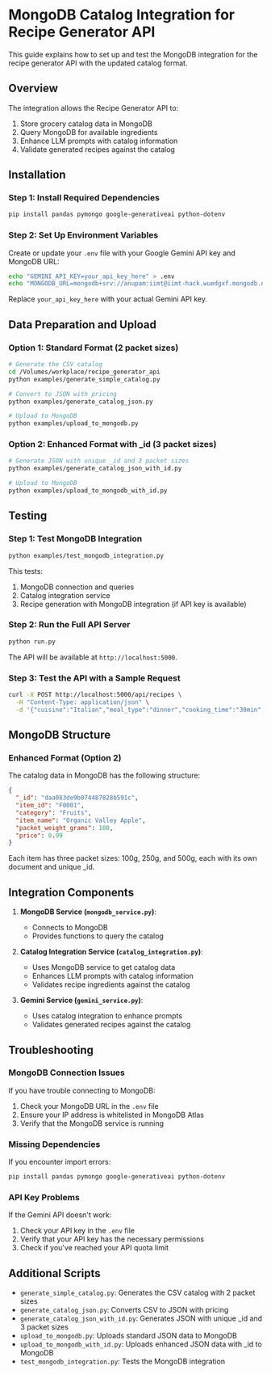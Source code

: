 # MongoDB Catalog Integration for Recipe Generator API

This guide explains how to set up and test the MongoDB integration for the recipe generator API with the updated catalog format.

## Overview

The integration allows the Recipe Generator API to:
1. Store grocery catalog data in MongoDB
2. Query MongoDB for available ingredients
3. Enhance LLM prompts with catalog information
4. Validate generated recipes against the catalog

## Installation

### Step 1: Install Required Dependencies

```bash
pip install pandas pymongo google-generativeai python-dotenv
```

### Step 2: Set Up Environment Variables

Create or update your `.env` file with your Google Gemini API key and MongoDB URL:

```bash
echo "GEMINI_API_KEY=your_api_key_here" > .env
echo "MONGODB_URL=mongodb+srv://anupam:iimt@iimt-hack.wuedgxf.mongodb.net/" >> .env
```

Replace `your_api_key_here` with your actual Gemini API key.

## Data Preparation and Upload

### Option 1: Standard Format (2 packet sizes)

```bash
# Generate the CSV catalog
cd /Volumes/workplace/recipe_generator_api
python examples/generate_simple_catalog.py

# Convert to JSON with pricing
python examples/generate_catalog_json.py

# Upload to MongoDB
python examples/upload_to_mongodb.py
```

### Option 2: Enhanced Format with _id (3 packet sizes)

```bash
# Generate JSON with unique _id and 3 packet sizes
python examples/generate_catalog_json_with_id.py

# Upload to MongoDB
python examples/upload_to_mongodb_with_id.py
```

## Testing

### Step 1: Test MongoDB Integration

```bash
python examples/test_mongodb_integration.py
```

This tests:
1. MongoDB connection and queries
2. Catalog integration service
3. Recipe generation with MongoDB integration (if API key is available)

### Step 2: Run the Full API Server

```bash
python run.py
```

The API will be available at `http://localhost:5000`.

### Step 3: Test the API with a Sample Request

```bash
curl -X POST http://localhost:5000/api/recipes \
  -H "Content-Type: application/json" \
  -d '{"cuisine":"Italian","meal_type":"dinner","cooking_time":"30min","ingredients_to_include":["pasta","tomato","cheese"]}'
```

## MongoDB Structure

### Enhanced Format (Option 2)

The catalog data in MongoDB has the following structure:

```json
{
  "_id": "daa083de9b074487828b591c",
  "item_id": "F0001",
  "category": "Fruits",
  "item_name": "Organic Valley Apple",
  "packet_weight_grams": 100,
  "price": 0.99
}
```

Each item has three packet sizes: 100g, 250g, and 500g, each with its own document and unique _id.

## Integration Components

1. **MongoDB Service (`mongodb_service.py`)**:
   - Connects to MongoDB
   - Provides functions to query the catalog

2. **Catalog Integration Service (`catalog_integration.py`)**:
   - Uses MongoDB service to get catalog data
   - Enhances LLM prompts with catalog information
   - Validates recipe ingredients against the catalog

3. **Gemini Service (`gemini_service.py`)**:
   - Uses catalog integration to enhance prompts
   - Validates generated recipes against the catalog

## Troubleshooting

### MongoDB Connection Issues

If you have trouble connecting to MongoDB:

1. Check your MongoDB URL in the `.env` file
2. Ensure your IP address is whitelisted in MongoDB Atlas
3. Verify that the MongoDB service is running

### Missing Dependencies

If you encounter import errors:

```bash
pip install pandas pymongo google-generativeai python-dotenv
```

### API Key Problems

If the Gemini API doesn't work:

1. Check your API key in the `.env` file
2. Verify that your API key has the necessary permissions
3. Check if you've reached your API quota limit

## Additional Scripts

- `generate_simple_catalog.py`: Generates the CSV catalog with 2 packet sizes
- `generate_catalog_json.py`: Converts CSV to JSON with pricing
- `generate_catalog_json_with_id.py`: Generates JSON with unique _id and 3 packet sizes
- `upload_to_mongodb.py`: Uploads standard JSON data to MongoDB
- `upload_to_mongodb_with_id.py`: Uploads enhanced JSON data with _id to MongoDB
- `test_mongodb_integration.py`: Tests the MongoDB integration
